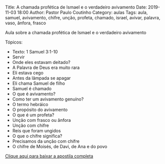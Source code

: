 Title: A chamada profética de Ismael e o verdadeiro avivamento
Date: 2019-11-03 18:00
Author: Pastor Paulo Coutinho
Category: aulas
Tags: aula, samuel, avivamento, chifre, unção, profeta, chamado, israel, avivar, palavra, vaso, ânfora, frasco

Aula sobre a chamada profética de Ismael e o verdadeiro avivamento

Tópicos:

- Texto: 1 Samuel 3:1-10
- Servir
- Onde eles estavam deitado?
- A Palavra de Deus era muito rara
- Eli estava cego
- Antes da lâmpada se apagar
- Eli chama Samuel de filho
- Samuel é chamado
- O que é avivamento?
- Como ter um avivamento genuíno?
- O termo hebráico
- O propósito do avivamento
- O que é um profeta?
- Unção com frasco ou ânfora
- Unção com chifre
- Reis que foram ungidos
- O que o chifre significa?
- Precisamos da unção com chifre
- O chifre de Moisés, de Davi, de Ana e do povo

[Clique aqui para baixar a apostila completa](https://www.dropbox.com/s/rzga8uea4sudtxi/Aula%20EBD%20-%20A%20chamada%20prof%C3%A9tica%20de%20Ismael%20e%20o%20verdadeiro%20avivamento%20-%2003_11_2019.pdf?dl=1)